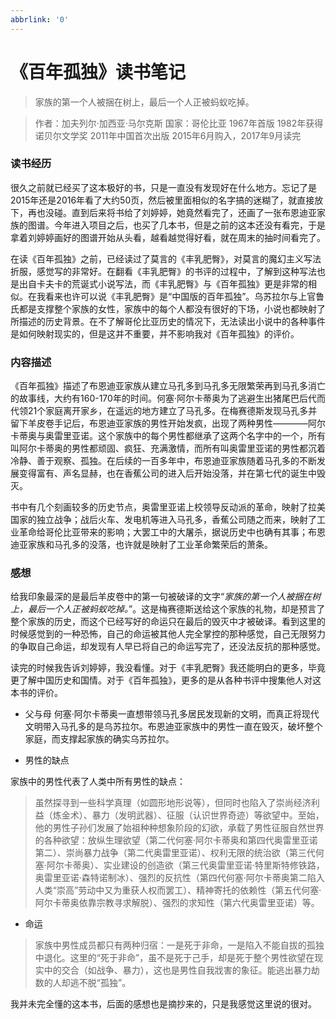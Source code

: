 ```yaml
---
abbrlink: '0'
---
```

# 《百年孤独》读书笔记

>家族的第一个人被捆在树上，最后一个人正被蚂蚁吃掉。

> 作者：加夫列尔·加西亚·马尔克斯
国家：哥伦比亚
1967年首版
1982年获得诺贝尔文学奖
2011年中国首次出版
2015年6月购入，2017年9月读完

### 读书经历

很久之前就已经买了这本极好的书，只是一直没有发现好在什么地方。忘记了是2015年还是2016年看了大约50页，然后被里面相似的名字搞的迷糊了，就直接放下，再也没碰。直到后来将书给了刘婷婷，她竟然看完了，还画了一张布恩迪亚家族的图谱。今年进入项目之后，也买了几本书，但是之前的这本还没有看完，于是拿着刘婷婷画好的图谱开始从头看，越看越觉得好看，就在周末的抽时间看完了。

在读《百年孤独》之前，已经读过了莫言的《丰乳肥臀》，对莫言的魔幻主义写法折服，感觉写的非常好。在翻看《丰乳肥臀》的书评的过程中，了解到这种写法也是出自卡夫卡的荒诞式小说写法，而《丰乳肥臀》与《百年孤独》更是非常的相似。在我看来也许可以说《丰乳肥臀》是“中国版的百年孤独”。乌苏拉尔与上官鲁氏都是支撑整个家族的女性，家族中的每个人都没有很好的下场，小说也都映射了所描述的历史背景。在不了解哥伦比亚历史的情况下，无法读出小说中的各种事件是如何映射现实的，但是这并不重要，并不影响我对《百年孤独》的评价。

### 内容描述

《百年孤独》描述了布恩迪亚家族从建立马孔多到马孔多无限繁荣再到马孔多消亡的故事线，大约有160-170年的时间。何塞·阿尔卡蒂奥为了逃避生出猪尾巴后代而代领21个家庭离开家乡，在遥远的地方建立了马孔多。在梅赛德斯发现马孔多并留下羊皮卷手记后，布恩迪亚家族的男性开始发疯，出现了两种男性————阿尔卡蒂奥与奥雷里亚诺。这个家族中的每个男性都继承了这两个名字中的一个，所有叫阿尔卡蒂奥的男性都顽固、疯狂、充满激情，而所有叫奥雷里亚诺的男性都沉着冷静、善于观察、孤独。在后续的一百多年中，布恩迪亚家族随着马孔多的不断发展变得富有、声名显赫，也在香蕉公司的进入后开始没落，并在第七代的诞生中毁灭。

书中有几个刻画较多的历史节点，奥雷里亚诺上校领导反动派的革命，映射了拉美国家的独立战争；战后火车、发电机等进入马孔多，香蕉公司随之而来，映射了工业革命给哥伦比亚带来的影响；大罢工中的大屠杀，据说历史中也确有其事；布恩迪亚家族和马孔多的没落，也许就是映射了工业革命繁荣后的萧条。


### 感想

给我印象最深的是最后羊皮卷中的第一句被破译的文字“_家族的第一个人被捆在树上，最后一个人正被蚂蚁吃掉。_”。这是梅赛德斯送给这个家族的礼物，却是预言了整个家族的历史，而这个已经写好的命运只在最后的毁灭中才被破译。看到这里的时候感觉到的一种恐怖，自己的命运被其他人完全掌控的那种感觉，自己无限努力的争取自己命运，却发现有人早已将自己的命运写完了，还没法反抗的那种感觉。

读完的时候我告诉刘婷婷，我没看懂。对于《丰乳肥臀》我还能明白的更多，毕竟更了解中国历史和国情。对于《百年孤独》，更多的是从各种书评中搜集他人对这本书的评价。

* 父与母
何塞·阿尔卡蒂奥一直想带领马孔多居民发现新的文明，而真正将现代文明带入马孔多的是乌苏拉尔。布恩迪亚家族中的男性一直在毁灭，破坏整个家庭，而支撑起家族的确实乌苏拉尔。

* 男性的缺点

家族中的男性代表了人类中所有男性的缺点：

>虽然探寻到一些科学真理（如圆形地形说等），但同时也陷入了崇尚经济利益（炼金术）、暴力（发明武器）、征服（认识世界奇迹）等欲望中。至始，他的男性子孙们发展了始祖种种想象阶段的幻欲，承载了男性征服自然世界的各种欲望：放纵生理欲望（第二代何塞·阿尔卡蒂奥和第四代奥雷里亚诺第二）、崇尚暴力战争（第二代奥雷里亚诺）、权利无限的统治欲（第三代何塞·阿尔卡蒂奥）、实业建设的创造欲（第三代奥雷里亚诺·特里斯特修铁路，奥雷里亚诺·森特诺制冰）、强烈的反抗性（第四代何塞·阿尔卡蒂奥第二陷入人类“崇高”劳动中又为重获人权而罢工）、精神寄托的依赖性（第五代何塞·阿尔卡蒂奥依靠宗教寻求解脱）、强烈的求知性（第六代奥雷里亚诺）等。

* 命运

>家族中男性成员都只有两种归宿：一是死于非命，一是陷入不能自拔的孤独中退化。这里的“死于非命”，虽不是死于己手，却是死于整个男性欲望在现实中的交合（如战争、暴力），这也是男性自我戕害的象征。能逃出暴力劫数的人却逃不脱“孤独”。


我并未完全懂的这本书，后面的感想也是摘抄来的，只是我感觉这里说的很对。